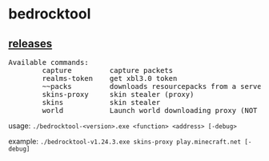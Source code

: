 # bedrocktool

## [releases](https://github.com/bedrock-tool/bedrocktool/releases)

<pre>
Available commands:
        capture 		capture packets
        realms-token    get xbl3.0 token
        ~~packs			downloads resourcepacks from a server~~
        skins-proxy     skin stealer (proxy)
        skins   		skin stealer
        world   		Launch world downloading proxy (NOT WORKING YET)
</pre>

usage:
`./bedrocktool-<version>.exe <function> <address> [-debug>`

example:
`./bedrocktool-v1.24.3.exe skins-proxy play.minecraft.net [-debug]`
